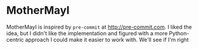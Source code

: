 MotherMayI
==========

MotherMayI is inspired by `pre-commit` at http://pre-commit.com. I liked the idea, but I didn't like the implementation and figured with a more Python-centric approach I could make it easier to work with. We'll see if I'm right
